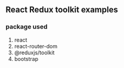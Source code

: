 ## React Redux toolkit examples

### package used
1. react
2. react-router-dom
3. @reduxjs/toolkit
4. bootstrap 